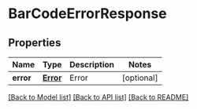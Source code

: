 # BarCodeErrorResponse

## Properties
Name | Type | Description | Notes
------------ | ------------- | ------------- | -------------
**error** | [**Error**](Error.md) | Error | [optional] 

[[Back to Model list]](../README.md#documentation-for-models) [[Back to API list]](../README.md#documentation-for-api-endpoints) [[Back to README]](../README.md)



